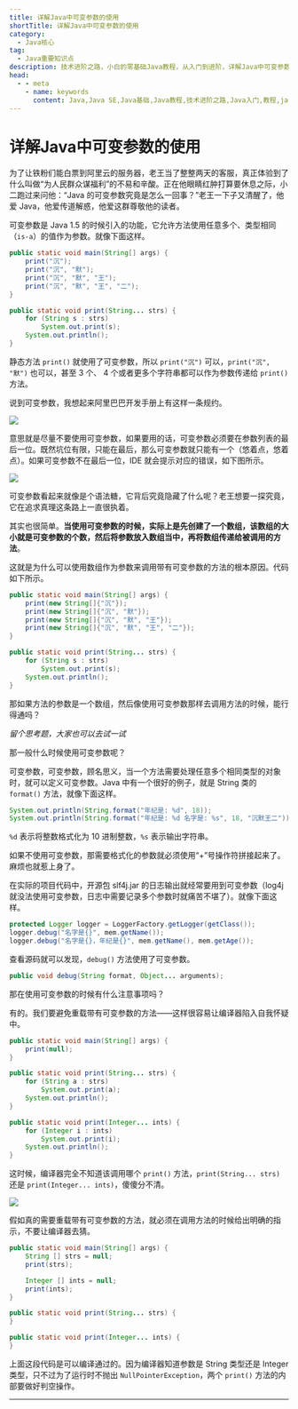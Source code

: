 ```yaml
---
title: 详解Java中可变参数的使用
shortTitle: 详解Java中可变参数的使用
category:
  - Java核心
tag:
  - Java重要知识点
description: 技术进阶之路，小白的零基础Java教程，从入门到进阶，详解Java中可变参数的使用
head:
  - - meta
    - name: keywords
      content: Java,Java SE,Java基础,Java教程,技术进阶之路,Java入门,教程,java,可变参数
---
```


# 详解Java中可变参数的使用

为了让铁粉们能白票到阿里云的服务器，老王当了整整两天的客服，真正体验到了什么叫做“为人民群众谋福利”的不易和辛酸。正在他眼睛红肿打算要休息之际，小二跑过来问他：“Java 的可变参数究竟是怎么一回事？”老王一下子又清醒了，他爱 Java，他爱传道解惑，他爱这群尊敬他的读者。

可变参数是 Java 1.5 的时候引入的功能，它允许方法使用任意多个、类型相同（`is-a`）的值作为参数。就像下面这样。

```java
public static void main(String[] args) {
    print("沉");
    print("沉", "默");
    print("沉", "默", "王");
    print("沉", "默", "王", "二");
}

public static void print(String... strs) {
    for (String s : strs)
        System.out.print(s);
    System.out.println();
}
```

静态方法 `print()` 就使用了可变参数，所以 `print("沉")` 可以，`print("沉", "默")` 也可以，甚至 3 个、 4 个或者更多个字符串都可以作为参数传递给 `print()` 方法。

说到可变参数，我想起来阿里巴巴开发手册上有这样一条规约。

![](http://cdn.tobebetterjavaer.com/tobebetterjavaer/images/basic-extra-meal/varables-01.png)

意思就是尽量不要使用可变参数，如果要用的话，可变参数必须要在参数列表的最后一位。既然坑位有限，只能在最后，那么可变参数就只能有一个（悠着点，悠着点）。如果可变参数不在最后一位，IDE 就会提示对应的错误，如下图所示。

![](http://cdn.tobebetterjavaer.com/tobebetterjavaer/images/basic-extra-meal/varables-02.png)




可变参数看起来就像是个语法糖，它背后究竟隐藏了什么呢？老王想要一探究竟，它在追求真理这条路上一直很执着。

其实也很简单。**当使用可变参数的时候，实际上是先创建了一个数组，该数组的大小就是可变参数的个数，然后将参数放入数组当中，再将数组传递给被调用的方法**。

这就是为什么可以使用数组作为参数来调用带有可变参数的方法的根本原因。代码如下所示。

```java
public static void main(String[] args) {
    print(new String[]{"沉"});
    print(new String[]{"沉", "默"});
    print(new String[]{"沉", "默", "王"});
    print(new String[]{"沉", "默", "王", "二"});
}

public static void print(String... strs) {
    for (String s : strs)
        System.out.print(s);
    System.out.println();
}
```

那如果方法的参数是一个数组，然后像使用可变参数那样去调用方法的时候，能行得通吗？

*留个思考题，大家也可以去试一试*



那一般什么时候使用可变参数呢？

可变参数，可变参数，顾名思义，当一个方法需要处理任意多个相同类型的对象时，就可以定义可变参数。Java 中有一个很好的例子，就是 String 类的 `format()` 方法，就像下面这样。

```java
System.out.println(String.format("年纪是: %d", 18));
System.out.println(String.format("年纪是: %d 名字是: %s", 18, "沉默王二"));
```

`%d` 表示将整数格式化为 10 进制整数，`%s` 表示输出字符串。

如果不使用可变参数，那需要格式化的参数就必须使用“+”号操作符拼接起来了。麻烦也就惹上身了。

在实际的项目代码中，开源包 slf4j.jar 的日志输出就经常要用到可变参数（log4j 就没法使用可变参数，日志中需要记录多个参数时就痛苦不堪了）。就像下面这样。

```java
protected Logger logger = LoggerFactory.getLogger(getClass());
logger.debug("名字是{}", mem.getName());
logger.debug("名字是{}，年纪是{}", mem.getName(), mem.getAge());
```

查看源码就可以发现，`debug()` 方法使用了可变参数。

```java
public void debug(String format, Object... arguments);
```

那在使用可变参数的时候有什么注意事项吗？

有的。我们要避免重载带有可变参数的方法——这样很容易让编译器陷入自我怀疑中。

```java
public static void main(String[] args) {
    print(null);
}

public static void print(String... strs) {
    for (String a : strs)
        System.out.print(a);
    System.out.println();
}

public static void print(Integer... ints) {
    for (Integer i : ints)
        System.out.print(i);
    System.out.println();
}
```

这时候，编译器完全不知道该调用哪个 `print()` 方法，`print(String... strs)` 还是 `print(Integer... ints)`，傻傻分不清。

![](http://cdn.tobebetterjavaer.com/tobebetterjavaer/images/basic-extra-meal/varables-03.png)


假如真的需要重载带有可变参数的方法，就必须在调用方法的时候给出明确的指示，不要让编译器去猜。

```java
public static void main(String[] args) {
    String [] strs = null;
    print(strs);

    Integer [] ints = null;
    print(ints);
}

public static void print(String... strs) {
}

public static void print(Integer... ints) {
}
```

上面这段代码是可以编译通过的。因为编译器知道参数是 String 类型还是 Integer 类型，只不过为了运行时不抛出 `NullPointerException`，两个 `print()` 方法的内部要做好判空操作。

---


  

 

  